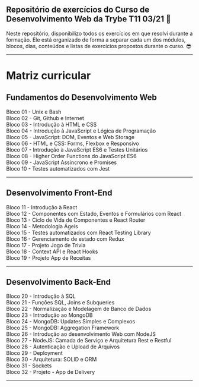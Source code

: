 ## Repositório de exercícios do Curso de Desenvolvimento Web da Trybe T11 03/21 🚀
  
Neste repositório, disponibilizo todos os exercícios em que resolvi durante a formação. Ele está organizado de forma a separar cada um dos módulos, blocos, dias, conteúdos e listas de exercícios propostos durante o curso. 😎
  
---
  
# Matriz curricular  

## Fundamentos do Desenvolvimento Web  
Bloco 01 - Unix e Bash  
Bloco 02 - Git, Github e Internet  
Bloco 03 - Introdução à HTML e CSS  
Bloco 04 - Introdução à JavaScript e Lógica de Programação  
Bloco 05 - JavaScript: DOM, Eventos e Web Storage  
Bloco 06 - HTML e CSS: Forms, Flexbox e Responsivo  
Bloco 07 - Introdução à JavaScript ES6 e Testes Unitários  
Bloco 08 - Higher Order Functions do JavaScript ES6  
Bloco 09 - JavaScript Assíncrono e Promises  
Bloco 10 - Testes automatizados com Jest  
  
---
  
## Desenvolvimento Front-End  
Bloco 11 - Introdução à React  
Bloco 12 - Componentes com Estado, Eventos e Formulários com React  
Bloco 13 - Ciclo de Vida de Componentes e React Router  
Bloco 14 - Metodologia Ágeis  
Bloco 15 - Testes automatizados com React Testing Library  
Bloco 16 - Gerenciamento de estado com Redux  
Bloco 17 - Projeto Jogo de Trivia  
Bloco 18 - Context API e React Hooks  
Bloco 19 - Projeto App de Receitas  
  
---
  
## Desenvolvimento Back-End  
Bloco 20 - Introdução à SQL  
Bloco 21 - Funções SQL, Joins e Subqueries  
Bloco 22 - Normalização e Modelagem de Banco de Dados  
Bloco 23 - Introdução ao MongoDB  
Bloco 24 - MongoDB: Updates Simples e Complexos  
Bloco 25 - MongoDB: Aggregation Framework  
Bloco 26 - Introdução ao desenvolvimento Web com NodeJS  
Bloco 27 - NodeJS: Camada de Serviço e Arquitetura Rest e Restful  
Bloco 28 - Autenticação e Upload de Arquivos  
Bloco 29 - Deployment  
Bloco 30 - Arquitetura: SOLID e ORM  
Bloco 31 - Sockets  
Bloco 32 - Projeto - App de Delivery  
  
---
